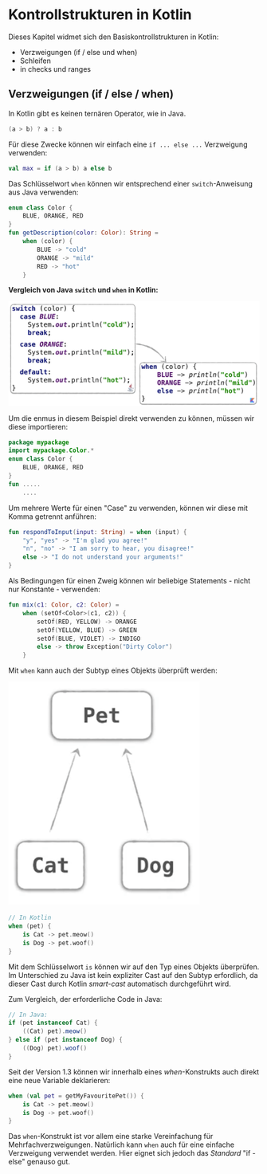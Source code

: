 # Kontrollstrukturen in Kotlin
Dieses Kapitel widmet sich den Basiskontrollstrukturen in Kotlin:
- Verzweigungen (if / else und when)
- Schleifen
- in checks und ranges

## Verzweigungen (if / else / when)
In Kotlin gibt es keinen ternären Operator, wie in Java.
```java
(a > b) ? a : b
```
Für diese Zwecke können wir einfach eine ```if ... else ...``` Verzweigung verwenden:

```kotlin
val max = if (a > b) a else b
```

Das Schlüsselwort ```when``` können wir entsprechend einer ```switch```-Anweisung aus Java verwenden:

```kotlin
enum class Color {
    BLUE, ORANGE, RED
}
fun getDescription(color: Color): String =
    when (color) {
        BLUE -> "cold"
        ORANGE -> "mild"
        RED -> "hot"
    }
```

**Vergleich von Java ```switch``` und ```when``` in Kotlin:**

![](assets/350_Kontrollstrukturen_in_Kotlin-0cad634c.png)

Um die enmus in diesem Beispiel direkt verwenden zu können, müssen wir diese importieren:

```kotlin
package mypackage
import mypackage.Color.*
enum class Color {
    BLUE, ORANGE, RED
}
fun .....
    ....
```

Um mehrere Werte für einen "Case" zu verwenden, können wir diese mit Komma getrennt anführen:

```kotlin
fun respondToInput(input: String) = when (input) {
    "y", "yes" -> "I'm glad you agree!"
    "n", "no" -> "I am sorry to hear, you disagree!"
    else -> "I do not understand your arguments!"
}
```

Als Bedingungen für einen Zweig können wir beliebige Statements - nicht nur Konstante - verwenden:

```Kotlin
fun mix(c1: Color, c2: Color) =
    when (setOf<Color>(c1, c2)) {
        setOf(RED, YELLOW) -> ORANGE
        setOf(YELLOW, BLUE) -> GREEN
        setOf(BLUE, VIOLET) -> INDIGO
        else -> throw Exception("Dirty Color")
    }
```

Mit ```when``` kann auch der Subtyp eines Objekts überprüft werden:

![](assets/350_Kontrollstrukturen_in_Kotlin-bf3e668c.png)

```kotlin
// In Kotlin
when (pet) {
    is Cat -> pet.meow()
    is Dog -> pet.woof()
}
```

Mit dem Schlüsselwort ```is``` können wir auf den Typ eines Objekts überprüfen. Im Unterschied zu Java ist kein expliziter Cast auf den Subtyp erfordlich, da dieser Cast durch Kotlin _smart-cast_ automatisch durchgeführt wird.

Zum Vergleich, der erforderliche Code in Java:

```java
// In Java:
if (pet instanceof Cat) {
    ((Cat) pet).meow()
} else if (pet instanceof Dog) {
    ((Dog) pet).woof()
}
```

Seit der Version 1.3 können wir innerhalb eines _when_-Konstrukts auch direkt eine neue Variable deklarieren:

```kotlin
when (val pet = getMyFavouritePet()) {
    is Cat -> pet.meow()
    is Dog -> pet.woof()
}
```

Das ```when```-Konstrukt ist vor allem eine starke Vereinfachung für Mehrfachverzweigungen. Natürlich kann ```when``` auch für eine einfache Verzweigung verwendet werden. Hier eignet sich jedoch das _Standard_ "if - else" genauso gut.
